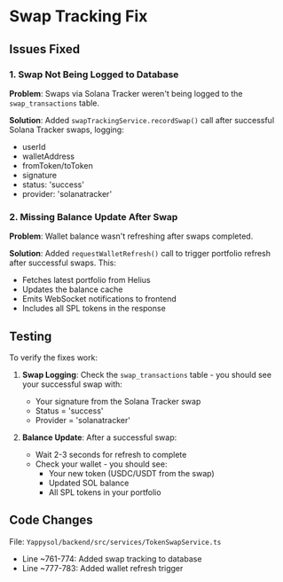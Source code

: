 # Swap Tracking Fix

## Issues Fixed

### 1. Swap Not Being Logged to Database
**Problem**: Swaps via Solana Tracker weren't being logged to the `swap_transactions` table.

**Solution**: Added `swapTrackingService.recordSwap()` call after successful Solana Tracker swaps, logging:
- userId
- walletAddress
- fromToken/toToken
- signature
- status: 'success'
- provider: 'solanatracker'

### 2. Missing Balance Update After Swap
**Problem**: Wallet balance wasn't refreshing after swaps completed.

**Solution**: Added `requestWalletRefresh()` call to trigger portfolio refresh after successful swaps. This:
- Fetches latest portfolio from Helius
- Updates the balance cache
- Emits WebSocket notifications to frontend
- Includes all SPL tokens in the response

## Testing

To verify the fixes work:

1. **Swap Logging**: Check the `swap_transactions` table - you should see your successful swap with:
   - Your signature from the Solana Tracker swap
   - Status = 'success'
   - Provider = 'solanatracker'

2. **Balance Update**: After a successful swap:
   - Wait 2-3 seconds for refresh to complete
   - Check your wallet - you should see:
     - Your new token (USDC/USDT from the swap)
     - Updated SOL balance
     - All SPL tokens in your portfolio

## Code Changes

File: `Yappysol/backend/src/services/TokenSwapService.ts`
- Line ~761-774: Added swap tracking to database
- Line ~777-783: Added wallet refresh trigger

